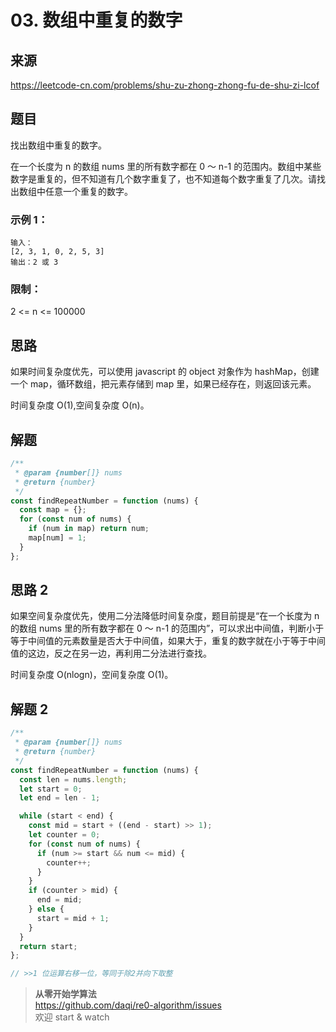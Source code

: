 # 03. 数组中重复的数字

## 来源

https://leetcode-cn.com/problems/shu-zu-zhong-zhong-fu-de-shu-zi-lcof

## 题目

找出数组中重复的数字。

在一个长度为 n 的数组 nums 里的所有数字都在 0 ～ n-1 的范围内。数组中某些数字是重复的，但不知道有几个数字重复了，也不知道每个数字重复了几次。请找出数组中任意一个重复的数字。

### 示例 1：

```
输入：
[2, 3, 1, 0, 2, 5, 3]
输出：2 或 3
```

### 限制：

2 <= n <= 100000

## 思路

如果时间复杂度优先，可以使用 javascript 的 object 对象作为 hashMap，创建一个 map，循环数组，把元素存储到 map 里，如果已经存在，则返回该元素。

时间复杂度 O(1),空间复杂度 O(n)。

## 解题

```js
/**
 * @param {number[]} nums
 * @return {number}
 */
const findRepeatNumber = function (nums) {
  const map = {};
  for (const num of nums) {
    if (num in map) return num;
    map[num] = 1;
  }
};
```

## 思路 2

如果空间复杂度优先，使用二分法降低时间复杂度，题目前提是“在一个长度为 n 的数组 nums 里的所有数字都在 0 ～ n-1 的范围内”，可以求出中间值，判断小于等于中间值的元素数量是否大于中间值，如果大于，重复的数字就在小于等于中间值的这边，反之在另一边，再利用二分法进行查找。

时间复杂度 O(nlogn)，空间复杂度 O(1)。

## 解题 2

```js
/**
 * @param {number[]} nums
 * @return {number}
 */
const findRepeatNumber = function (nums) {
  const len = nums.length;
  let start = 0;
  let end = len - 1;

  while (start < end) {
    const mid = start + ((end - start) >> 1);
    let counter = 0;
    for (const num of nums) {
      if (num >= start && num <= mid) {
        counter++;
      }
    }
    if (counter > mid) {
      end = mid;
    } else {
      start = mid + 1;
    }
  }
  return start;
};

// >>1 位运算右移一位，等同于除2并向下取整
```

> **从零开始学算法**  
> https://github.com/daqi/re0-algorithm/issues  
> 欢迎 start & watch
